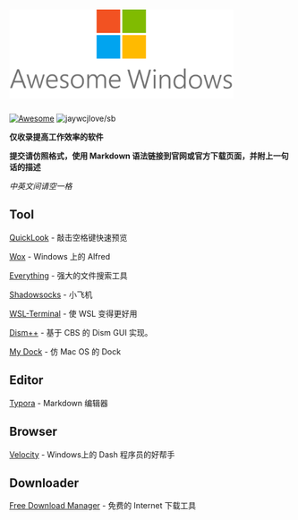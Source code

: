 # <img src="https://raw.githubusercontent.com/Awesome-Windows/Awesome/master/media/main-awesomeWindows.png" width="400" alt="awesome windows">

[![Awesome](https://cdn.rawgit.com/sindresorhus/awesome/d7305f38d29fed78fa85652e3a63e154dd8e8829/media/badge.svg)](https://github.com/sindresorhus/awesome) ![jaywcjlove/sb](https://jaywcjlove.github.io/sb/lang/chinese.svg)



**仅收录提高工作效率的软件**

**提交请仿照格式，使用 Markdown 语法链接到官网或官方下载页面，并附上一句话的描述**

*中英文间请空一格*




## Tool

[QuickLook](https://github.com/QL-Win/QuickLook/releases) - 敲击空格键快速预览

[Wox](http://www.wox.one/) - Windows 上的 Alfred

[Everything](https://www.voidtools.com/) - 强大的文件搜索工具

[Shadowsocks](https://github.com/shadowsocks/shadowsocks-windows) - 小飞机

[WSL-Terminal](https://github.com/goreliu/wsl-terminal/releases) - 使 WSL 变得更好用 

[Dism++](http://www.chuyu.me/zh-Hans/index.html)  - 基于 CBS 的 Dism GUI 实现。

[My Dock](https://pan.baidu.com/s/1i5CwGYh) -  仿 Mac OS 的 Dock

## Editor

[Typora](https://typora.io/) - Markdown 编辑器

## Browser

[Velocity](http://velocity.silverlakesoftware.com/) - Windows上的 Dash 程序员的好帮手

## Downloader

[Free Download Manager](https://www.freedownloadmanager.org/zh/) - 免费的 Internet 下载工具
